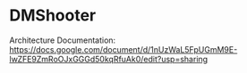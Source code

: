 # DMShooter
Architecture Documentation: https://docs.google.com/document/d/1nUzWaL5FpUGmM9E-lwZFE9ZmRoOJxGGGd50kqRfuAk0/edit?usp=sharing

